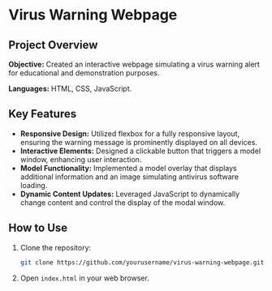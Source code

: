 # Virus Warning Webpage

## Project Overview

**Objective:** Created an interactive webpage simulating a virus warning alert for educational and demonstration purposes.

**Languages:** HTML, CSS, JavaScript.

## Key Features

- **Responsive Design:** Utilized flexbox for a fully responsive layout, ensuring the warning message is prominently displayed on all devices.
- **Interactive Elements:** Designed a clickable button that triggers a model window, enhancing user interaction.
- **Model Functionality:** Implemented a model overlay that displays additional information and an image simulating antivirus software loading.
- **Dynamic Content Updates:** Leveraged JavaScript to dynamically change content and control the display of the modal window.

## How to Use

1. Clone the repository:
    ```bash
    git clone https://github.com/yourusername/virus-warning-webpage.git
    ```
2. Open `index.html` in your web browser.
